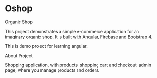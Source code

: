 # Oshop
Organic Shop

This project demonstrates a simple e-commerce application for an imaginary organic shop. It is built with Angular, Firebase and Bootstrap 4.

This is demo project for learning angular.

About Project

Shopping application, with products, shopping cart and checkout. admin page, where you manage products and orders.